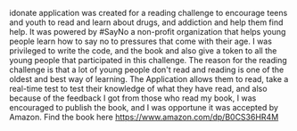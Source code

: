 idonate application was created for a reading challenge to encourage teens and youth to read and learn about drugs, and addiction and help them find help. It was powered by #SayNo a non-profit organization that helps young people learn how to say no to pressures that come with their age.
I was privileged to write the code, and the book and also give a token to all the young people that participated in this challenge.
The reason for the reading challenge is that a lot of young people don't read and reading is one of the oldest and best way of learning.
The Application allows them to read, take a real-time test to test their knowledge of what they have read, and also
because of the feedback I got from those who read my book, I was encouraged to publish the book, and I was opportune it was accepted by Amazon.
Find the book here https://www.amazon.com/dp/B0CS36HR4M






